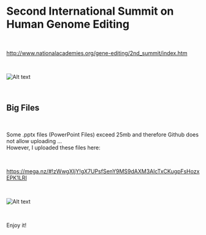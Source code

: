 <h1>Second International Summit on Human Genome Editing</h1>

</BR>

http://www.nationalacademies.org/gene-editing/2nd_summit/index.htm

</BR>


![Alt text](https://raw.githubusercontent.com/JonnyBanana/THE-BIOHACKING-BIBLE/master/img/2nd_summit_CRISPR.jpg)

</BR>


<h2>Big Files</h2>

</BR>

Some .pptx files (PowerPoint Files) exceed 25mb and therefore Github does not allow uploading ...</BR>
However, I uploaded these files here:

</BR>

https://mega.nz/#!zWwgXIjY!gX7UPsfSenY9MS9dAXM3AlcTxCKugpFsHozxEPK1LRI

</BR>

![Alt text](https://raw.githubusercontent.com/JonnyBanana/THE-BIOHACKING-BIBLE/master/img/DNA%20to%20Genes%20to%20Genomes.JPG)

</BR>

Enjoy it!



